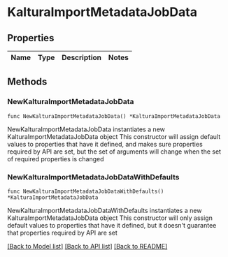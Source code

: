 # KalturaImportMetadataJobData

## Properties

Name | Type | Description | Notes
------------ | ------------- | ------------- | -------------

## Methods

### NewKalturaImportMetadataJobData

`func NewKalturaImportMetadataJobData() *KalturaImportMetadataJobData`

NewKalturaImportMetadataJobData instantiates a new KalturaImportMetadataJobData object
This constructor will assign default values to properties that have it defined,
and makes sure properties required by API are set, but the set of arguments
will change when the set of required properties is changed

### NewKalturaImportMetadataJobDataWithDefaults

`func NewKalturaImportMetadataJobDataWithDefaults() *KalturaImportMetadataJobData`

NewKalturaImportMetadataJobDataWithDefaults instantiates a new KalturaImportMetadataJobData object
This constructor will only assign default values to properties that have it defined,
but it doesn't guarantee that properties required by API are set


[[Back to Model list]](../README.md#documentation-for-models) [[Back to API list]](../README.md#documentation-for-api-endpoints) [[Back to README]](../README.md)


